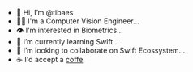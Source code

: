 - 👋 Hi, I’m @tibaes
- 🥷🏼 I'm a Computer Vision Engineer...
- 👁 I'm interested in Biometrics...
- 🌱 I’m currently learning Swift...
- 💞 I’m looking to collaborate on Swift Ecossystem...
- ☕️ I'd accept a [coffe](https://ko-fi.com/tibaes).

